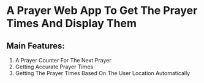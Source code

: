 # A Prayer Web App To Get The Prayer Times And Display Them

## Main Features:

1. A Prayer Counter For The Next Prayer
2. Getting Accurate Prayer Times
3. Getting The Prayer Times Based On The User Location Automatically
